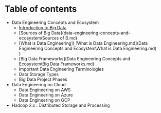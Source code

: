 # Table of contents

* Data Engineering Concepts and Ecosystem
  * [Introduction to Big Data](data-engineering-concepts-and-ecosystem/introduction-to-big-data.md)
  * [Sources of Big Data](data-engineering-concepts-and-ecosystem\Sources of B.md)
  * [What is Data Engineering]( [What is Data Engineering.md](Data Engineering Concepts and Ecosystem\What is Data Engineering.md) )
  * [Big Data Frameworks](Data Engineering Concepts and Ecosystem\Big Data Frameworks.md) 
  * Important Data Engineering Terminologies
  * Data Storage Types
  * Big Data Project Phases
* Data Engineering on Cloud
  * Data Engineering on AWS
  * Data Engineering on Azure
  * Data Engineering on GCP
* Hadoop 2.x : Distributed Storage and Processing
